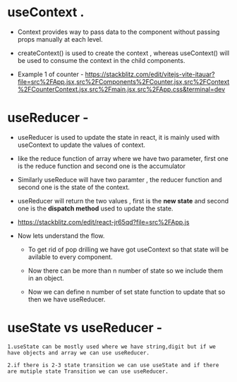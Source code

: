 # useContext .

- Context provides way to pass data to the component without passing props manually at each level.

- createContext() is used to create the context , whereas useContext() will be used to consume the context in the child components.

- Example 1 of counter - https://stackblitz.com/edit/vitejs-vite-itauar?file=src%2FApp.jsx,src%2FComponents%2FCounter.jsx,src%2FContext%2FCounterContext.jsx,src%2Fmain.jsx,src%2FApp.css&terminal=dev

# useReducer -

- useReducer is used to update the state in react, it is mainly used with useContext to update the values of context.

- like the reduce function of array where we have two parameter, first one is the reduce function and second one is the accumulator

- Similarly useReduce will have two paramter , the reducer function and second one is the state of the context.

- useReducer will return the two values , first is the **new state** and second one is the **dispatch method** used to update the state.

- https://stackblitz.com/edit/react-jr65qd?file=src%2FApp.js

- Now lets understand the flow.

  - To get rid of pop drilling we have got useContext so that state will be avilable to every component.

  - Now there can be more than n number of state so we include them in an object.

  - Now we can define n number of set state function to update that so then we have useReducer.

# useState vs useReducer -

    1.useState can be mostly used where we have string,digit but if we have objects and array we can use useReducer.

    2.if there is 2-3 state transition we can use useState and if there are mutiple state Transition we can use useReducer.
